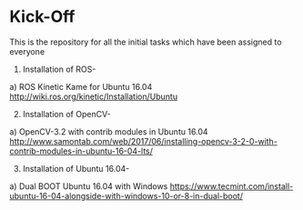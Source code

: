 # Kick-Off


This is the repository for all the initial tasks which have been assigned to everyone

1) Installation of ROS-

a) ROS Kinetic Kame for Ubuntu 16.04
http://wiki.ros.org/kinetic/Installation/Ubuntu


2) Installation of OpenCV-

a) OpenCV-3.2 with contrib modules in Ubuntu 16.04
http://www.samontab.com/web/2017/06/installing-opencv-3-2-0-with-contrib-modules-in-ubuntu-16-04-lts/


3) Installation of Ubuntu 16.04-

a) Dual BOOT Ubuntu 16.04 with Windows
https://www.tecmint.com/install-ubuntu-16-04-alongside-with-windows-10-or-8-in-dual-boot/




